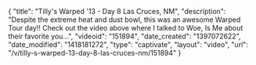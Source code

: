 {
    "title": "Tilly's Warped '13 - Day 8 Las Cruces, NM",
    "description": "Despite the extreme heat and dust bowl, this was an awesome Warped Tour day!! Check out the video above where I talked to Woe, Is Me about their favorite you...",
    "videoid": "151894",
    "date_created": "1397072622",
    "date_modified": "1418181272",
    "type": "captivate",
    "layout": "video",
    "url": "\/v\/tilly-s-warped-13-day-8-las-cruces-nm\/151894"
}